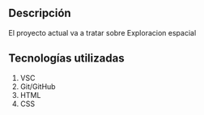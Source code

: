 ## Descripción
El proyecto actual va a tratar sobre Exploracion espacial

## Tecnologías utilizadas
1. VSC
2. Git/GitHub
3. HTML
4. CSS
